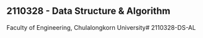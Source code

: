 ## 2110328 - Data Structure & Algorithm 
Faculty of Engineering, Chulalongkorn University#   2 1 1 0 3 2 8 - D S - A L 
 
 